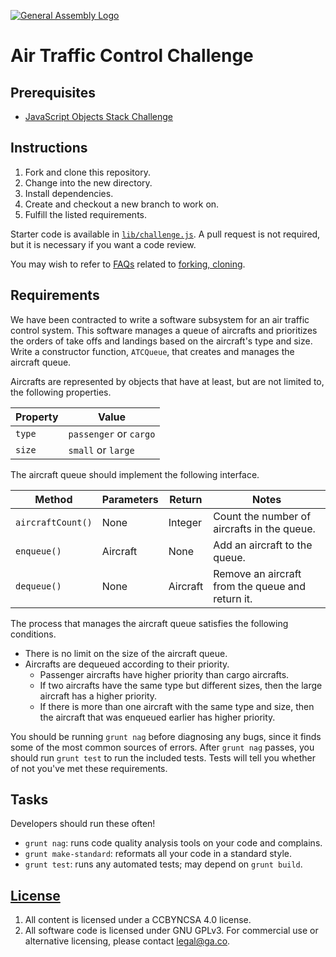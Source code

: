 [![General Assembly Logo](https://camo.githubusercontent.com/1a91b05b8f4d44b5bbfb83abac2b0996d8e26c92/687474703a2f2f692e696d6775722e636f6d2f6b6538555354712e706e67)](https://generalassemb.ly/education/web-development-immersive)

# Air Traffic Control Challenge

## Prerequisites

-   [JavaScript Objects Stack Challenge](https://github.com/ga-wdi-boston/js-objects-stack-challenge)

## Instructions

1.  Fork and clone this repository.
1.  Change into the new directory.
1.  Install dependencies.
1.  Create and checkout a new branch to work on.
1.  Fulfill the listed requirements.

Starter code is available in [`lib/challenge.js`](lib/challenge.js). A pull
request is not required, but it is necessary if you want a code review.

You may wish to refer to [FAQs](https://github.com/ga-wdi-boston/meta/wiki/)
related to [forking,
cloning](https://github.com/ga-wdi-boston/meta/wiki/ForkAndClone).

## Requirements

We have been contracted to write a software subsystem for an air traffic control
system. This software manages a queue of aircrafts and prioritizes the orders of
take offs and landings based on the aircraft's type and size. Write a
constructor function, `ATCQueue`, that creates and manages the aircraft queue.

Aircrafts are represented by objects that have at least, but are not limited to,
the following properties.

| Property | Value |
| - | - |
| `type` | `passenger` or `cargo` |
| `size` | `small` or `large` |

The aircraft queue should implement the following interface.

| Method | Parameters | Return | Notes |
| - | - | - | - |
| `aircraftCount()` | None | Integer | Count the number of aircrafts in the queue. |
| `enqueue()` | Aircraft | None | Add an aircraft to the queue. |
| `dequeue()` | None | Aircraft | Remove an aircraft from the queue and return it. |

The process that manages the aircraft queue satisfies the following conditions.
-   There is no limit on the size of the aircraft queue.
-   Aircrafts are dequeued according to their priority.
    -   Passenger aircrafts have higher priority than cargo aircrafts.
    -   If two aircrafts have the same type but different sizes, then the large
        aircraft has a higher priority.
    -   If there is more than one aircraft with the same type and size, then the
        aircraft that was enqueued earlier has higher priority.

You should be running `grunt nag` before diagnosing any bugs, since it finds
some of the most common sources of errors. After `grunt nag` passes, you should
run `grunt test` to run the included tests. Tests will tell you whether of not
you've met these requirements.

## Tasks

Developers should run these often!

-   `grunt nag`: runs code quality analysis tools on your code
    and complains.
-   `grunt make-standard`: reformats all your code in a standard style.
-   `grunt test`: runs any automated tests; may depend on `grunt build`.

## [License](LICENSE)

1.  All content is licensed under a CC­BY­NC­SA 4.0 license.
1.  All software code is licensed under GNU GPLv3. For commercial use or
    alternative licensing, please contact legal@ga.co.
